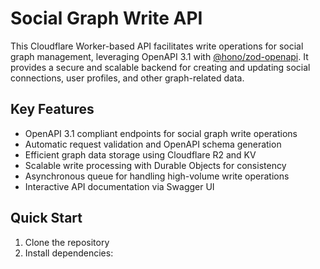 # Social Graph Write API

This Cloudflare Worker-based API facilitates write operations for social graph management, leveraging OpenAPI 3.1 with [@hono/zod-openapi](https://github.com/honojs/hono). It provides a secure and scalable backend for creating and updating social connections, user profiles, and other graph-related data.

## Key Features

- OpenAPI 3.1 compliant endpoints for social graph write operations
- Automatic request validation and OpenAPI schema generation
- Efficient graph data storage using Cloudflare R2 and KV
- Scalable write processing with Durable Objects for consistency
- Asynchronous queue for handling high-volume write operations
- Interactive API documentation via Swagger UI

## Quick Start

1. Clone the repository
2. Install dependencies:

